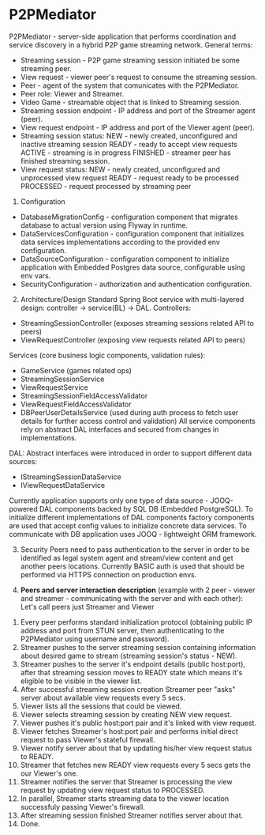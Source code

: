 # P2PMediator
P2PMediator - server-side application that performs coordination and service discovery in a hybrid P2P game streaming network.
General terms:
- Streaming session - P2P game streaming session initiated be some streaming peer.
- View request - viewer peer's request to consume the streaming session.
- Peer - agent of the system that comunicates with the P2PMediator.
- Peer role: Viewer and Streamer.
- Video Game - streamable object that is linked to Streaming session.
- Streaming session endpoint - IP address and port of the Streamer agent (peer).
- View request endpoint - IP address and port of the Viewer agent (peer).
- Streaming session status:
NEW - newly created, unconfigured and inactive streaming session
READY - ready to accept view requests
ACTIVE - streaming is in progress
FINISHED - streamer peer has finished streaming session.
- View request status:
NEW - newly created, unconfigured and unprocessed view request
READY - request ready to be processed
PROCESSED - request processed by streaming peer

1) Configuration
- DatabaseMigrationConfig - configuration component that migrates database to actual version using Flyway in runtime.
- DataServicesConfiguration - configuration component that initializes data services implementations according to the provided env configuration.
- DataSourceConfiguration - configuration component to initialize application with Embedded Postgres data source, configurable using env vars.
- SecurityConfiguration - authorization and authentication configuration.

2) Architecture/Design
Standard Spring Boot service with multi-layered design:
controller -> service(BL) -> DAL.
Controllers:
- StreamingSessionController (exposes streaming sessions related API to peers)
- ViewRequestController (exposing view requests related API to peers)

Services (core business logic components, validation rules):
- GameService (games related ops)
- StreamingSessionService
- ViewRequestService
- StreamingSessionFieldAccessValidator
- ViewRequestFieldAccessValidator
- DBPeerUserDetailsService (used during auth process to fetch user details for further access control and validation)
All service components rely on abstract DAL interfaces and secured from changes in implementations.

DAL:
Abstract interfaces were introduced in order to support different data sources:
- IStreamingSessionDataService
- IViewRequestDataService

Currently application supports only one type of data source - JOOQ-powered DAL components backed by SQL DB (Embedded PostgreSQL).
To initialize different implementations of DAL components factory components are used that accept config values to initialize concrete data services.
To communicate with DB application uses JOOQ - lightweight ORM framework.


3) Security
Peers need to pass authentication to the server in order to be identified as legal system agent and stream/view content and get another peers locations. Currently BASIC auth is used that should be performed via HTTPS connection on production envs.


4) **Peers and server interaction description** (example with 2 peer - viewer and streamer - communicating with the server and with each other):
Let's call peers just Streamer and Viewer
1. Every peer performs standard initialization protocol (obtaining public IP address and port from STUN server, then authenticating to the P2PMediator using username and password).
2. Streamer pushes to the server streaming session containing information about desired game to stream (streaming session's status - NEW).
3. Streamer pushes to the server it's endpoint details (public host:port), after that streaming session moves to READY state which means it's eligible to be visible in the viewer list.
4. After successful streaming session creation Streamer peer "asks" server about available view requests every 5 secs.
4. Viewer lists all the sessions that could be viewed.
5. Viewer selects streaming session by creating NEW view request.
6. Viewer pushes it's public host:port pair and it's linked with view request.
7. Viewer fetches Streamer's host:port pair and performs initial direct request to pass Viewer's stateful firewall.
8. Viewer notify server about that by updating his/her view request status to READY.
9. Streamer that fetches new READY view requests every 5 secs gets the our Viewer's one.
10. Streamer notifies the server that Streamer is processing the view request by updating view request status to PROCESSED.
11. In parallel, Streamer starts streaming data to the viewer location successfuly passing Viewer's firewall.
12. After streaming session finished Streamer notifies server about that.
13. Done.
